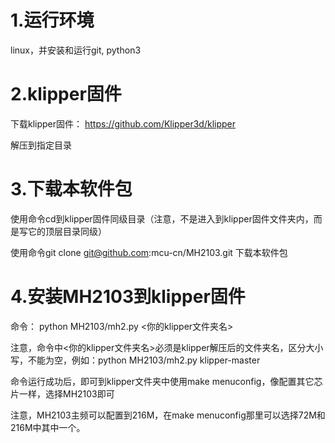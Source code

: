 # 1.运行环境
  linux，并安装和运行git, python3
# 2.klipper固件
  下载klipper固件： https://github.com/Klipper3d/klipper
  
  解压到指定目录
# 3.下载本软件包
  使用命令cd到klipper固件同级目录（注意，不是进入到klipper固件文件夹内，而是写它的顶层目录同级）
  
  使用命令git clone git@github.com:mcu-cn/MH2103.git 下载本软件包
# 4.安装MH2103到klipper固件
  命令： python MH2103/mh2.py <你的klipper文件夹名>
  
  注意，命令中<你的klipper文件夹名>必须是klipper解压后的文件夹名，区分大小写，不能为空，例如：python MH2103/mh2.py klipper-master
  
  命令运行成功后，即可到klipper文件夹中使用make menuconfig，像配置其它芯片一样，选择MH2103即可
  
  注意，MH2103主频可以配置到216M，在make menuconfig那里可以选择72M和216M中其中一个。